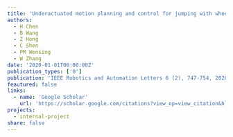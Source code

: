 ```yaml
---
title: 'Underactuated motion planning and control for jumping with wheeled-bipedal robots'
authors:
  - H Chen
  - B Wang
  - Z Hong
  - C Shen
  - PM Wensing
  - W Zhang
date: '2020-01-01T00:00:00Z'
publication_types: ['0']
publication: 'IEEE Robotics and Automation Letters 6 (2), 747-754, 2020'
feautured: false
links:
  - name: 'Google Scholar'
    url: 'https://scholar.google.com/citations?view_op=view_citation&hl=en&user=sFTLO0EAAAAJ&citation_for_view=sFTLO0EAAAAJ:D_sINldO8mEC'
projects:
  - internal-project
share: false
---
```

